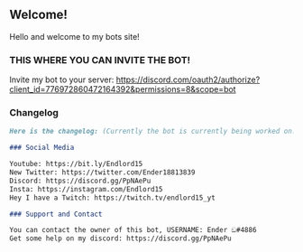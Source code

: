 ## Welcome!
Hello and welcome to my bots site!

### THIS WHERE YOU CAN INVITE THE BOT!

Invite my bot to your server: 
https://discord.com/oauth2/authorize?client_id=776972860472164392&permissions=8&scope=bot

### Changelog
```markdown
Here is the changelog: (Currently the bot is currently being worked on!)

### Social Media

Youtube: https://bit.ly/Endlord15
New Twitter: https://twitter.com/Ender18813839
Discord: https://discord.gg/PpNAePu
Insta: https://instagram.com/Endlord15
Hey I have a Twitch: https://twitch.tv/endlord15_yt

### Support and Contact

You can contact the owner of this bot, USERNAME: Ender ඞ#4886
Get some help on my discord: https://discord.gg/PpNAePu
